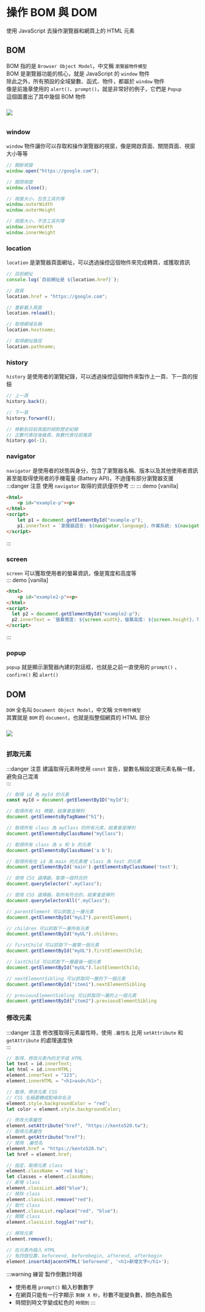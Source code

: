 # 操作 BOM 與 DOM

使用 JavaScript 去操作瀏覽器和網頁上的 HTML 元素

## BOM
BOM 指的是 `Browser Object Model`，中文稱 `瀏覽器物件模型`  
BOM 是瀏覽器功能的核心，就是 JavaScript 的 `window` 物件  
除此之外，所有預設的全域變數、函式、物件，都屬於 `window` 物件  
像是前幾章使用的 `alert()`、`prompt()`，就是非常好的例子，它們是 `Popup`  
這個圖畫出了其中幾個 BOM 物件  

<img src="/images/ch10/bom-dom.png" style="margin: 10px 0;">  

<!--
<Tree id="tree1" height="200px" :data="[{ id: 1, text_1: 'window', father: null, color:'#FF5722' },
{ id: 2, text_1: 'document', father: 1, color:'#00bcd4' }, 
{ id: 3, text_1: 'history', father: 1, color:'#00bcd4' }, 
{ id: 4, text_1: 'screen', father: 1, color:'#00bcd4' },
{ id: 5, text_1: 'navigator', father: 1, color:'#00bcd4' },
{ id: 6, text_1: 'localtion', father: 1, color:'#00bcd4' },
{ id: 7, text_1: 'popup', father: 1, color:'#00bcd4' }]" />
-->

### window
`window` 物件讓你可以存取和操作瀏覽器的視窗，像是開啟頁面、關閉頁面、視窗大小等等  
```js
// 開新視窗
window.open("https://google.com");

// 關閉視窗
window.close();

// 視窗大小，包含工具列等
window.outerWidth
window.outerHeight

// 視窗大小，不含工具列等
window.innerWidth
window.innerHeight
```

### location
`location` 是瀏覽器頁面網址，可以透過操控這個物件來完成轉頁，或獲取資訊  
```js
// 目前網址
console.log(`目前網址是 ${location.href}`);

// 跳頁
location.href = "https://google.com";

// 重新載入頁面
location.reload();

// 取得網域名稱
location.hostname;

// 取得網址路徑
location.pathname;
```

### history
`history` 是使用者的瀏覽紀錄，可以透過操控這個物件來製作上一頁、下一頁的按鈕
```js
// 上一頁
history.back();

// 下一頁
history.forward();

// 移動到目前頁面的相對歷史紀錄
// 正數代表往後幾頁，負數代表往前幾頁
history.go(-1);
```

### navigator
`navigator` 是使用者的狀態與身分，包含了瀏覽器名稱、版本以及其他使用者資訊  
甚至能取得使用者的手機電量 (Battery API)，不過僅有部分瀏覽器支援  
:::danger 注意
使用 `navigator` 取得的資訊僅供參考
:::
::: demo [vanilla]
```html
<html>
    <p id="example-p"><p>
</html>
<script>
    let p1 = document.getElementById("example-p");
    p1.innerText = `瀏覽器語言: ${navigator.language}，作業系統: ${navigator.platform}`
</script>
```
:::

### screen
`screen` 可以獲取使用者的螢幕資訊，像是寬度和高度等  
::: demo [vanilla]
```html
<html>
    <p id="example2-p"><p>
</html>
<script>
  let p2 = document.getElementById("example2-p");
  p2.innerText = `螢幕寬度: ${screen.width}，螢幕高度: ${screen.height}，可用寬度: ${screen.availWidth}，可用高度: ${screen.availHeight}`
</script>
```
:::

### popup
`popup` 就是顯示瀏覽器內建的對話框，也就是之前一直使用的 `prompt()` 、 `confirm()` 和 `alert()`  

## DOM
`DOM` 全名叫 `Document Object Model`，中文稱 `文件物件模型`  
其實就是 `BOM` 的 `document`，也就是指整個網頁的 HTML 部分  

<img src="/images/ch10/dom.png" style="margin: 10px 0;">  

<!--
<Tree id="tree2" height="350px" :data="[{ id: 1, text_1: 'document', father: null, color:'#FF5722' },
{ id: 2, text_1: 'head', father: 1, color:'#00bcd4' }, 
{ id: 3, text_1: 'body', father: 1, color:'#00bcd4' },
{ id: 4, text_1: 'title', father: 2, color:'#67cc86' }, 
{ id: 5, text_1: 'meta', father: 2, color:'#67cc86' },
{ id: 6, text_1: 'h1', father: 3, color:'#67cc86' },
{ id: 7, text_1: 'div', father: 3, color:'#67cc86' },
{ id: 8, text_1: 'img', father: 7, color:'#673ab7' },
{ id: 8, text_1: 'p', father: 7, color:'#673ab7' }]" />
-->

### 抓取元素
:::danger 注意
建議取得元素時使用 `const` 宣告，變數名稱設定跟元素名稱一樣，避免自己混淆  
:::
```js
// 取得 id 為 myId 的元素
const myId = document.getElementByID("myId");

// 取得所有 h1 標籤，結果會是陣列
document.getElementsByTagName("h1");

// 取得所有 class 為 myClass 的所有元素，結果會是陣列
document.getElementsByClassName("myClass");

// 取得所有 class 為 a 和 b 的元素
document.getElementsByClassName('a b');

// 取得所有在 id 為 main 的元素裡 class 為 test 的元素
document.getElementById('main').getElementsByClassName('test');

// 使用 CSS 選擇器，取第一個符合的
document.querySelector(".myClass");

// 使用 CSS 選擇器，取所有符合的，結果會是陣列
document.querySelectorAll(".myClass");

// parentElement 可以抓取上一層元素
document.getElementById("myLI").parentElement;

// children 可以抓取下一層所有元素
document.getElementById("myUL").children;

// firstChild 可以抓取下一層第一個元素
document.getElementById("myUL").firstElementChild;

// lastChild 可以抓取下一層最後一個元素
document.getElementById("myUL").lastElementChild;

// nextElementSibling 可以抓取同一層的下一個元素
document.getElementById("item1").nextElementSibling 

// previousElementSibling 可以抓取同一層的上一個元素
document.getElementById("item2").previousElementSibling
```

### 修改元素
:::danger 注意
修改獲取得元素屬性時，使用 `.屬性名` 比用 `setAttribute` 和 `getAttribute` 的處理速度快  
:::
```js
// 取得、修改元素內的文字或 HTML
let text = id.innerText; 
let html = id.innerHTML; 
element.innerText = "123";
element.innerHTML = "<h1>asd</h1>"; 

// 取得、修改元素 CSS
// CSS 名稱要轉成駝峰命名法
element.style.backgroundColor = "red";
let color = element.style.backgroundColor;

// 修改元素屬性
element.setAttribute("href", "https://kento520.tw");
// 取得元素屬性
element.getAttribute("href");
// 使用 .屬性名
element.href = "https://kento520.tw";
let href = element.href;

// 指定、取得元素 class
element.className = 'red big';
let classes = element.className;
// 新增 class
element.classList.add("blue");
// 移除 class
element.classList.remove("red");
// 取代 class
element.classList.replace("red", "blue");
// 開關 class
element.classList.toggle("red");

// 移除元素
element.remove();

// 在元素內插入 HTML
// 有四個位置，beforeend, beforebegin, afterend, afterbegin
element.insertAdjacentHTML('beforeend', '<h1>新增文字</h1>');
```

:::warning 練習
製作倒數計時器
- 使用者用 `prompt()` 輸入秒數數字
- 在網頁只能有一行字顯示 `剩餘 X 秒`，秒數不能變負數，顏色為藍色
- 時間到時文字變成紅色的 `時間到`
:::